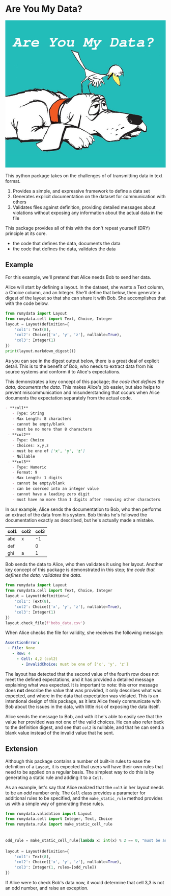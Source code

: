# Are You My Data?

![img](are-you-my-data.jpg)

This python package takes on the challenges of of transmitting data in text format. 

 1. Provides a simple, and expressive framework to define a data set
 2. Generates explicit documentation on the dataset for communication with others
 3. Validates files against definition, providing detailed messages about violations
    without exposing any information about the actual data in the file


This package provides all of this with the don't repeat yourself (DRY) principle
at its core.

 - the code that defines the data, documents the data
 - the code that defines the data, validates the data


## Example

For this example, we'll pretend that Alice needs Bob to send her data.

Alice will start by defining a layout. In the dataset, she wants a Text column,
a Choice column, and an Integer. She'll define that below, then generate a digest
of the layout so that she can share it with Bob. She accomplishes that with the
code below.

```python
from rumydata import Layout
from rumydata.cell import Text, Choice, Integer
layout = Layout(definition={
    'col1': Text(8),
    'col2': Choice(['x', 'y', 'z'], nullable=True),
    'col3': Integer(1)
})
print(layout.markdown_digest())
```

As you can see in the digest output below, there is a great deal of explicit detail.
This is to the benefit of Bob, who needs to extract data from his source systems
and conform it to Alice's expectations.

This demonstrates a key concept of this package; _the code that defines the data, documents
the data_. This makes Alice's job easier, but also helps to prevent miscommunication
and misunderstanding that occurs when Alice documents the expectation separately
from the actual code.

```markdown
- **col1**
   - Type: String
   - Max Length: 8 characters
   - cannot be empty/blank
   - must be no more than 8 characters
 - **col2**
   - Type: Choice
   - Choices: x,y,z
   - must be one of ['x', 'y', 'z']
   - Nullable
 - **col3**
   - Type: Numeric
   - Format: 9
   - Max Length: 1 digits
   - cannot be empty/blank
   - can be coerced into an integer value
   - cannot have a leading zero digit
   - must have no more than 1 digits after removing other characters
```

In our example, Alice sends the documentation to Bob, who then performs an extract
of the data from his system. Bob thinks he's followed the documentation exactly
as described, but he's actually made a mistake.

| col1 | col2 | col3 |
|------|------|------|
| abc  | x    | -1   |
| def  |      | 0    |
| ghi  | a    | 1    |

Bob sends the data to Alice, who then validates it using her layout. Another key
concept of this package is demonstrated in this step; _the code that defines the
data, validates the data_.

```python
from rumydata import Layout
from rumydata.cell import Text, Choice, Integer
layout = Layout(definition={
    'col1': Text(8),
    'col2': Choice(['x', 'y', 'z'], nullable=True),
    'col3': Integer(1)
})
layout.check_file(f'bobs_data.csv')
```

When Alice checks the file for validity, she receives the following message:

```yaml
AssertionError: 
 - File: None
   - Row: 4
     - Cell: 4,2 (col2)
       - InvalidChoice: must be one of ['x', 'y', 'z']
```

The layout has detected that the second value of the fourth row does not meet the
defined expectations, and it has provided a detailed message explaining what was
expected. It is important to note: this error message does **not** describe the
value that was provided, it only describes what was expected, and where in the
data that expectation was violated. This is an intentional design of this package,
as it lets Alice freely communicate with Bob about the issues in the data, with
little risk of exposing the data itself.

Alice sends the message to Bob, and with it he's able to easily see that the value
her provided was not one of the valid choices. He can also refer back to the definition
digest, and see that `col2` is nullable, and that he can send a blank value instead
of the invalid value that he sent.

## Extension

Although this package contains a number of built-in rules to ease the definition
of a `Layout`, it is expected that users will have their own rules that need to
be applied on a regular basis. The simplest way to do this is by generating a
static rule and adding it to a `Cell`.

As an example, let's say that Alice realized that the `col3` in her layout needs
to be an *odd* number only. The `Cell` class provides a parameter for additional
rules to be specified, and the `make_static_rule` method provides us with a
simple way of generating these rules.

```python
from rumydata.validation import Layout
from rumydata.cell import Integer, Text, Choice
from rumydata.rule import make_static_cell_rule


odd_rule = make_static_cell_rule(lambda x: int(x) % 2 == 0, "must be an odd number")

layout = Layout(definition={
    'col1': Text(8),
    'col2': Choice(['x', 'y', 'z'], nullable=True),
    'col3': Integer(1, rules=[odd_rule])
})
```

If Alice were to check Bob's data now, it would determine that cell 3,3 is not
an odd number, and raise an exception.
